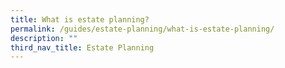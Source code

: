 ```yaml
---
title: What is estate planning?
permalink: /guides/estate-planning/what-is-estate-planning/
description: ""
third_nav_title: Estate Planning
---
```

